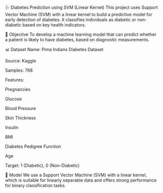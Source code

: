 🩺 Diabetes Prediction using SVM (Linear Kernel)
This project uses Support Vector Machine (SVM) with a linear kernel to build a predictive model for early detection of diabetes. It classifies individuals as diabetic or non-diabetic based on key health indicators.

🎯 Objective
To develop a machine learning model that can predict whether a patient is likely to have diabetes, based on diagnostic measurements.

📊 Dataset
Name: Pima Indians Diabetes Dataset

Source: Kaggle

Samples: 768

Features:

Pregnancies

Glucose

Blood Pressure

Skin Thickness

Insulin

BMI

Diabetes Pedigree Function

Age

Target: 1 (Diabetic), 0 (Non-Diabetic)

🧠 Model
We use a Support Vector Machine (SVM) with a linear kernel, which is suitable for linearly separable data and offers strong performance for binary classification tasks.
